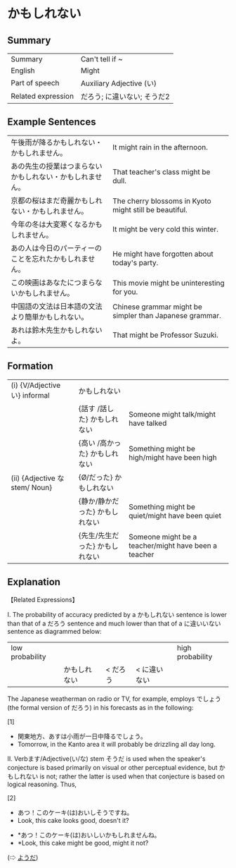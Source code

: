 # かもしれない

## Summary

<table><tr>   <td>Summary</td>   <td>Can't tell if ~</td></tr><tr>   <td>English</td>   <td>Might</td></tr><tr>   <td>Part of speech</td>   <td>Auxiliary Adjective (い)</td></tr><tr>   <td>Related expression</td>   <td>だろう; に違いない; そうだ2</td></tr></table>

## Example Sentences

<table><tr>   <td>午後雨が降るかもしれない・かもしれません。</td>   <td>It might rain in the afternoon.</td></tr><tr>   <td>あの先生の授業はつまらないかもしれない・かもしれません。</td>   <td>That teacher's class might be dull.</td></tr><tr>   <td>京都の桜はまだ奇麗かもしれない・かもしれません。</td>   <td>The cherry blossoms in Kyoto might still be beautiful.</td></tr><tr>   <td>今年の冬は大変寒くなるかもしれません。</td>   <td>It might be very cold this winter.</td></tr><tr>   <td>あの人は今日のパーティーのことを忘れたかもしれません。</td>   <td>He might have forgotten about today's party.</td></tr><tr>   <td>この映画はあなたにつまらないかもしれません。</td>   <td>This movie might be uninteresting for you.</td></tr><tr>   <td>中国語の文法は日本語の文法より簡単かもしれない。</td>   <td>Chinese grammar might be simpler than Japanese grammar.</td></tr><tr>   <td>あれは鈴木先生かもしれないよ。</td>   <td>That might be Professor Suzuki.</td></tr></table>

## Formation

<table class="table"> <tbody><tr class="tr head"> <td class="td"><span class="numbers">(i)</span> <span> <span class="bold">{V/Adjective い}    informal</span></span></td> <td class="td"><span class="concept">かもしれない</span> </td> <td class="td"><span>&nbsp;</span></td> </tr> <tr class="tr"> <td class="td"><span>&nbsp;</span></td> <td class="td"><span>{話す /話した} <span class="concept">かもしれない</span></span></td> <td class="td"><span>Someone    might talk/might have talked</span></td> </tr> <tr class="tr"> <td class="td"><span>&nbsp;</span></td> <td class="td"><span>{高い /高かった} <span class="concept">かもしれない</span></span></td> <td class="td"><span>Something    might be high/might have been high</span></td> </tr> <tr class="tr head"> <td class="td"><span class="numbers">(ii)</span> <span> <span class="bold">{Adjective な stem/   Noun}</span></span></td> <td class="td"><span>{<span class="concept">Ø</span>/<span class="concept">だった</span>} <span class="concept">かもしれない</span></span> </td> <td class="td"><span>&nbsp;</span></td> </tr> <tr class="tr"> <td class="td"><span>&nbsp;</span></td> <td class="td"><span>{</span><span>静か</span><span>/</span><span>静か<span class="concept">だった</span></span><span>} <span class="concept">かもしれない</span></span> </td> <td class="td"><span>Something    might be quiet/might have been quiet</span></td> </tr> <tr class="tr"> <td class="td"><span>&nbsp;</span></td> <td class="td"><span>{</span><span>先生</span><span>/</span><span>先生<span class="concept">だった</span></span><span>} <span class="concept">かもしれない</span></span> </td> <td class="td"><span>Someone    might be a teacher/might have been a teacher</span></td> </tr></tbody></table>

## Explanation

<p>【Related Expressions】</p>  <p>I. The probability of accuracy predicted by a <span class="cloze">かもしれない</span> sentence is lower than that of a だろう sentence and much lower than that of a に違いいない sentence as diagrammed below:</p>  <table class="table"> <tbody> <tr class="tr"> <td class="td">low probability</td> <td class="td"></td> <td class="td"></td> <td class="td"></td> <td class="td">high probability</td> </tr> <tr class="tr"> <td class="td"></td> <td class="td"><span class="cloze">かもしれない</span></td> <td class="td">< だろう</td> <td class="td">< に違いない</td> <td class="td"></td> </tr> </tbody> </table>  <p>The Japanese weatherman on radio or TV, for example, employs でしょう (the formal version of だろう) in his forecasts as in the following:</p>  <p>[1]</p>  <ul> <li>関東地方、あすは小雨が一日中降るでしょう。</li> <li>Tomorrow, in the Kanto area it will probably be drizzling all day long.</li> </ul>  <p>II. Verbます/Adjective(い/な) stem そうだ is used when the speaker's conjecture is based primarily on visual or other perceptual evidence, but かもしれない is not; rather the latter is used when that conjecture is based on logical reasoning. Thus,</p>  <p>[2]</p>  <ul> <li>あつ！このケーキ(は)おいしそうですね。</li> <li>Look, this cake looks good, doesn't it?</li> </ul>  <ul> <li>*あつ！このケーキ(は)おいしい<span class="cloze">かもしれません</span>ね。</li> <li>*Look, this cake might be good, might it not?</li> </ul>  <p>(⇨ <a href="#㊦ ようだ">ようだ</a>)</p>

